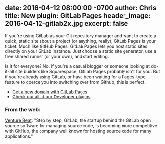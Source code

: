 date: 2016-04-12 08:00:00 -0700
author: Chris
title: New plugin: GitLab Pages
header_image: 2016-04-12-gitlab2x.jpg
excerpt: false
----

If you're using GitLab as your Git repository manager and want to create a quick, static site about a project (or anything, really), GitLab Pages is your ticket. Much like GitHub Pages, GitLab Pages lets you host static sites directly on your GitLab instance. Just choose a static site generator, use a free shared runner (or your own), and start editing. 

Is it for everyone? No. If you're a casual blogger or someone looking at do-it-all site builders like Squarespace, GitLab Pages probably isn't for you. But if you're already using GitLab, or have been waiting for a Pages-type feature to coerce you into switching over from Github, this is perfect.

+ [Get a new domain with GitLab Pages](https://iwantmyname.com/services/developer/gitlab-pages)
+ [Check out all of our Developer plugins](https://iwantmyname.com/services/developer/)

### From the web:

[Venture Beat](http://venturebeat.com/2015/12/22/gitlab-just-launched-another-feature-that-will-help-it-compete-with-github/): "Step by step, GitLab, the startup behind the GitLab open source software for managing source code, is becoming more competitive with GitHub, the company well known for hosting source code for many applications."


